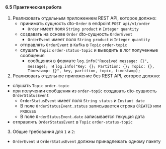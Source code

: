 #### 6.5 Практическая работа

1) Реализовать отдельным приложением REST API, которое должно:
   * принимать сущность dto-`Order` в endpoint `POST api/v1/order`
     - `Order` имеет поля `String product` и `Integer quantity`
   * создавать на основе `Order` dto-сущность `OrderEvent`
     - `OrderEvent` имеет поля `String product` и `Integer quantity`
   * отправлять `OrderEvent` в `Kafka` в `Topic` `order-topic`
   * слушать `Topic` `order-status-topic` и выводить в лог полученные сообщения
     - сообщения в формате `log.info("Received message: {}", message); ` и `log.info("Key: {}; Partition: {}; Topic: {}, Timestamp: {}", key, partition, topic, timestamp);`
2) Реализовать отдельное приложение без REST API, которое должно:
  * слушать `Topic` `order-topic`
  * при получении сообщения из `order-topic` создавать dto-сущность `OrderStatusEvent`
    - `OrderStatusEvent` имеет поля `String status` и `Instant date`
    - В поле `OrderStatusEvent.status` записывается строка `CREATED` или `PROCESS`
    - В поле `OrderStatusEvent.date` записывается текущая дата
  * отправлять `OrderStatusEvent` в `Topic` `order-status-topic`
3) Общие требования для `1` и `2`:
  * `OrderEvent` и `OrderStatusEvent` должны принадлежать одному пакету
